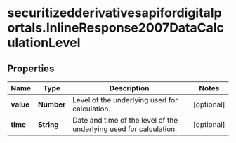 # securitizedderivativesapifordigitalportals.InlineResponse2007DataCalculationLevel

## Properties

Name | Type | Description | Notes
------------ | ------------- | ------------- | -------------
**value** | **Number** | Level of the underlying used for calculation. | [optional] 
**time** | **String** | Date and time of the level of the underlying used for calculation. | [optional] 


